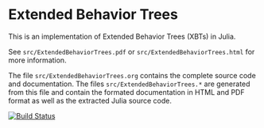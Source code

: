 # Extended Behavior Trees

This is an implementation of Extended Behavior Trees (XBTs) in Julia.

See `src/ExtendedBehaviorTrees.pdf` or
`src/ExtendedBehaviorTrees.html` for more information.

The file `src/ExtendedBehaviorTrees.org` contains the complete source
code and documentation.  The files `src/ExtendedBehaviorTrees.*` are
generated from this file and contain the formated documentation in
HTML and PDF format as well as the extracted Julia source code.

[![Build Status](https://travis-ci.org/hoelzl/ExtendedBehaviorTrees.jl.svg?branch=master)](https://travis-ci.org/hoelzl/ExtendedBehaviorTrees.jl)
